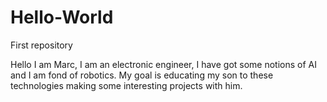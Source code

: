 # Hello-World
First repository

Hello I am Marc, I am an electronic engineer, I have got some notions of AI and I am fond of robotics. My goal is educating my son to these technologies making some interesting projects with him. 
